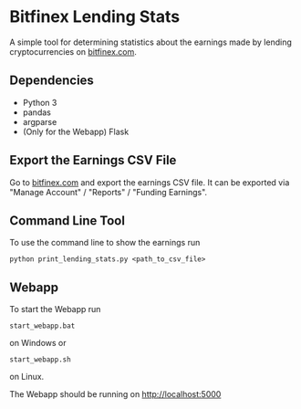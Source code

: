 # Bitfinex Lending Stats
A simple tool for determining statistics about the earnings made by lending cryptocurrencies on [bitfinex.com](http://bitfinex.com).

## Dependencies
- Python 3
- pandas
- argparse
- (Only for the Webapp) Flask

## Export the Earnings CSV File
Go to [bitfinex.com](http://bitfinex.com) and export the earnings CSV file. It can be exported via "Manage Account" / "Reports" / "Funding Earnings".

## Command Line Tool
To use the command line to show the earnings run

```
python print_lending_stats.py <path_to_csv_file>
```

## Webapp

To start the Webapp run

```
start_webapp.bat
```

on Windows or

```
start_webapp.sh
```

on Linux.

The Webapp should be running on [http://localhost:5000](http://localhost:5000)
